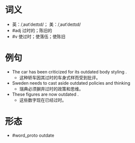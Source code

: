# 词义
- 英：/ˌaʊtˈdeɪtɪd/； 美：/ˌaʊtˈdeɪtɪd/
- #adj 过时的；陈旧的
- #v 使过时；使落伍；使陈旧
# 例句
- The car has been criticized for its outdated body styling .
	- 这种轿车因其过时的车身式样而受到批评。
- Sweden needs to cast aside outdated policies and thinking
	- 瑞典必须摒弃过时的政策和思维。
- These figures are now outdated .
	- 这些数字现在已经过时。
# 形态
- #word_proto outdate
